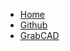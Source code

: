 * [Home](home)
* [Github](github.com/dmalawey/OpenJar)
* [GrabCAD](https://grabcad.com/library?page=1&time=all_time&sort=recent&query=openjar)
